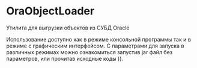 OraObjectLoader
===============

Утилита для выгрузки объектов из СУБД Oracle

Использование доступно как в режиме консольной программы так и в режиме с графическим интерфейсом. С параметрами для запуска в различных режимах можно ознакомиться запустив jar  файл без параметров, или прочитав исходные коды )).
